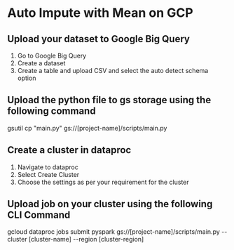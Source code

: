 # Auto Impute with Mean on GCP

## Upload your dataset to Google Big Query
1. Go to Google Big Query
2. Create a dataset
3. Create a table and upload CSV and select the auto detect schema option

## Upload the python file to gs storage using the following command
gsutil cp "main.py" gs://[project-name]/scripts/main.py 

## Create a cluster in dataproc
1. Navigate to dataproc
2. Select Create Cluster
3. Choose the settings as per your requirement for the cluster

## Upload job on your cluster using the following CLI Command
gcloud dataproc jobs submit pyspark gs://[project-name]/scripts/main.py --cluster [cluster-name] --region [cluster-region]
